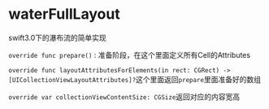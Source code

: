 # waterFullLayout
swift3.0下的瀑布流的简单实现

`override func prepare()` : 准备阶段，在这个里面定义所有Cell的Attributes

`override func layoutAttributesForElements(in rect: CGRect) -> [UICollectionViewLayoutAttributes]?`这个里面返回`prepare`里面准备好的数组

`override var collectionViewContentSize: CGSize`返回对应的内容宽高

